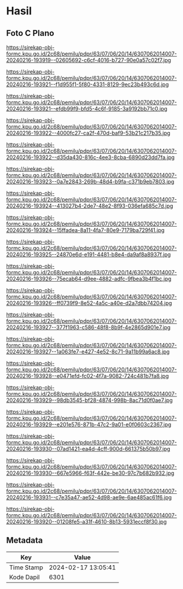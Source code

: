 # Hasil

## Foto C Plano

https://sirekap-obj-formc.kpu.go.id/2c68/pemilu/pdpr/63/07/06/20/14/6307062014007-20240216-193919--02605692-c6cf-4016-b727-90e0a57c02f7.jpg

https://sirekap-obj-formc.kpu.go.id/2c68/pemilu/pdpr/63/07/06/20/14/6307062014007-20240216-193921--f1d955f1-5f80-4331-8129-9ec23b493c6d.jpg

https://sirekap-obj-formc.kpu.go.id/2c68/pemilu/pdpr/63/07/06/20/14/6307062014007-20240216-193921--efdb99f9-bfd5-4c6f-9185-3a9192bb71c0.jpg

https://sirekap-obj-formc.kpu.go.id/2c68/pemilu/pdpr/63/07/06/20/14/6307062014007-20240216-193922--4000fc27-ca2f-470d-baf9-53b21c217b35.jpg

https://sirekap-obj-formc.kpu.go.id/2c68/pemilu/pdpr/63/07/06/20/14/6307062014007-20240216-193922--d35da430-816c-4ee3-8cba-6890d23dd7fa.jpg

https://sirekap-obj-formc.kpu.go.id/2c68/pemilu/pdpr/63/07/06/20/14/6307062014007-20240216-193923--0a7e2843-269b-48d4-b9fa-c371b9eb7803.jpg

https://sirekap-obj-formc.kpu.go.id/2c68/pemilu/pdpr/63/07/06/20/14/6307062014007-20240216-193924--413027b4-2de7-48e2-8f93-036efa685c7d.jpg

https://sirekap-obj-formc.kpu.go.id/2c68/pemilu/pdpr/63/07/06/20/14/6307062014007-20240216-193924--15ffadea-8a11-4fa7-80e9-7179ba729f41.jpg

https://sirekap-obj-formc.kpu.go.id/2c68/pemilu/pdpr/63/07/06/20/14/6307062014007-20240216-193925--24870e6d-e191-4481-b8e4-da9af8a8937f.jpg

https://sirekap-obj-formc.kpu.go.id/2c68/pemilu/pdpr/63/07/06/20/14/6307062014007-20240216-193926--75ecab64-d9ee-4882-adfc-9fbea3b4f1bc.jpg

https://sirekap-obj-formc.kpu.go.id/2c68/pemilu/pdpr/63/07/06/20/14/6307062014007-20240216-193926--ff0739f9-8e52-4a5c-a40e-d2a7dbb74204.jpg

https://sirekap-obj-formc.kpu.go.id/2c68/pemilu/pdpr/63/07/06/20/14/6307062014007-20240216-193927--377f1963-c586-48f8-8b9f-4e2865d901e7.jpg

https://sirekap-obj-formc.kpu.go.id/2c68/pemilu/pdpr/63/07/06/20/14/6307062014007-20240216-193927--1a063fe7-e427-4e52-8c71-9a11b99a6ac8.jpg

https://sirekap-obj-formc.kpu.go.id/2c68/pemilu/pdpr/63/07/06/20/14/6307062014007-20240216-193928--e0471efd-fc02-4f7a-9082-724c481b7fa8.jpg

https://sirekap-obj-formc.kpu.go.id/2c68/pemilu/pdpr/63/07/06/20/14/6307062014007-20240216-193929--98db3545-bf28-4874-998b-8ac71d0f0ae7.jpg

https://sirekap-obj-formc.kpu.go.id/2c68/pemilu/pdpr/63/07/06/20/14/6307062014007-20240216-193929--e201e576-871b-47c2-9a01-e0f0603c2367.jpg

https://sirekap-obj-formc.kpu.go.id/2c68/pemilu/pdpr/63/07/06/20/14/6307062014007-20240216-193930--07ad1421-ea4d-4cff-900d-661375b50b97.jpg

https://sirekap-obj-formc.kpu.go.id/2c68/pemilu/pdpr/63/07/06/20/14/6307062014007-20240216-193930--667e5966-f63f-442e-be30-97c7b682b932.jpg

https://sirekap-obj-formc.kpu.go.id/2c68/pemilu/pdpr/63/07/06/20/14/6307062014007-20240216-193931--c7e35a47-ae52-4d98-ae9e-6ae485ac61f6.jpg

https://sirekap-obj-formc.kpu.go.id/2c68/pemilu/pdpr/63/07/06/20/14/6307062014007-20240216-193920--01208fe5-a31f-4610-8b13-5931eccf8f30.jpg


## Metadata

| Key        | Value               |
| ---------- | ------------------- |
| Time Stamp | 2024-02-17 13:05:41 |
| Kode Dapil | 6301                |



